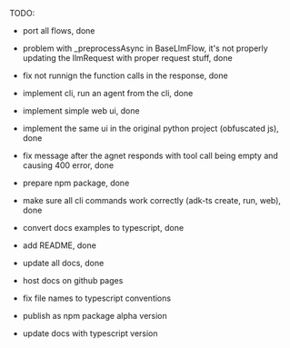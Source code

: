 TODO: 
- port all flows, done 
- problem with _preprocessAsync in BaseLlmFlow, it's not properly updating the llmRequest with proper request stuff, done 
- fix not runnign the function calls in the response, done 
- implement cli, run an agent from the cli, done 
- implement simple web ui, done 
- implement the same ui in the original python project (obfuscated js), done 
- fix message after the agnet responds with tool call being empty and causing 400 error, done 

- prepare npm package, done 
- make sure all cli commands work correctly (adk-ts create, run, web), done 

- convert docs examples to typescript, done  
- add README, done 
- update all docs, done 
- host docs on github pages

- fix file names to typescript conventions 
- publish as npm package alpha version 
- update docs with typescript version 